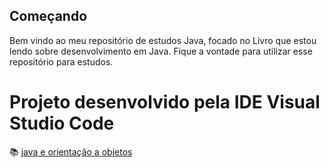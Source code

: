 ## Começando

Bem vindo ao meu repositório de estudos Java, focado no Livro que estou lendo sobre desenvolvimento em Java. Fique a vontade para utilizar esse repositório para estudos.

# Projeto desenvolvido pela IDE Visual Studio Code

📚 [java e orientação a objetos](https://www.caelum.com.br/apostila/apostila-java-orientacao-objetos.pdf)
